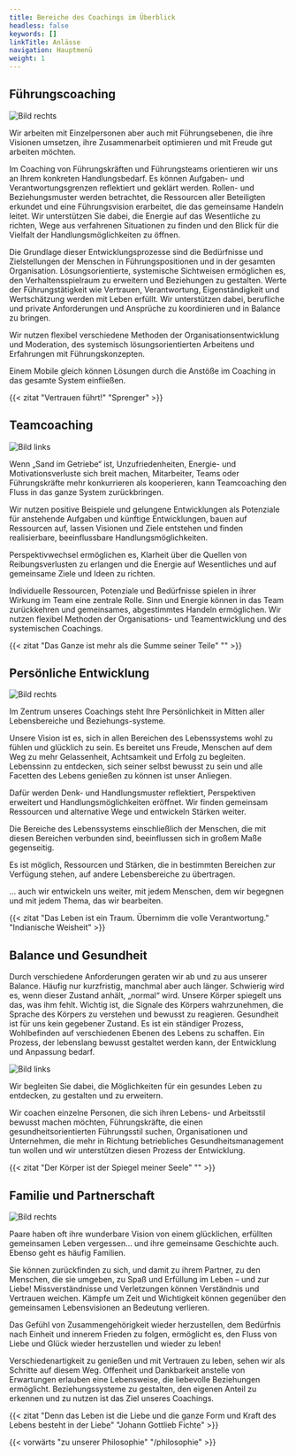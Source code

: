 ```yaml
---
title: Bereiche des Coachings im Überblick
headless: false
keywords: []
linkTitle: Anlässe
navigation: Hauptmenü
weight: 1
---
```


## Führungscoaching

![Bild rechts](https://dummyimage.com/600x400/DEE/000)

Wir arbeiten mit Einzelpersonen aber auch mit Führungsebenen, die ihre Visionen umsetzen, ihre Zusammenarbeit optimieren und mit Freude gut arbeiten möchten.

Im Coaching von Führungskräften und Führungsteams orientieren wir uns an Ihrem konkreten Handlungsbedarf. Es können Aufgaben- und Verantwortungsgrenzen reflektiert und geklärt werden. Rollen- und Beziehungsmuster werden betrachtet, die Ressourcen aller Beteiligten erkundet und eine Führungsvision erarbeitet, die das gemeinsame Handeln leitet. Wir unterstützen Sie dabei, die Energie auf das Wesentliche zu richten, Wege aus verfahrenen Situationen zu finden und den Blick für die Vielfalt der Handlungsmöglichkeiten zu öffnen.

Die Grundlage dieser Entwicklungsprozesse sind die Bedürfnisse und Zielstellungen der Menschen in Führungspositionen und in der gesamten Organisation. Lösungsorientierte, systemische Sichtweisen ermöglichen es, den Verhaltensspielraum zu erweitern und Beziehungen zu gestalten. Werte der Führungstätigkeit wie Vertrauen, Verantwortung, Eigenständigkeit und Wertschätzung werden mit Leben erfüllt. Wir unterstützen dabei, berufliche und private Anforderungen und Ansprüche zu koordinieren und in Balance zu bringen.

Wir nutzen flexibel verschiedene Methoden der Organisationsentwicklung und Moderation, des systemisch lösungsorientierten Arbeitens und Erfahrungen mit Führungskonzepten.

Einem Mobile gleich können Lösungen durch die Anstöße im Coaching in das gesamte System einfließen.

{{< zitat "Vertrauen führt!" "Sprenger" >}}

## Teamcoaching

![Bild links](https://dummyimage.com/600x400/DEE/000)

Wenn „Sand im Getriebe“ ist, Unzufriedenheiten, Energie- und Motivationsverluste sich breit machen, Mitarbeiter, Teams oder Führungskräfte mehr konkurrieren als kooperieren, kann Teamcoaching den Fluss in das ganze System zurückbringen.

Wir nutzen positive Beispiele und gelungene Entwicklungen als Potenziale für anstehende Aufgaben und künftige Entwicklungen, bauen auf Ressourcen auf, lassen Visionen und Ziele entstehen und finden realisierbare, beeinflussbare Handlungsmöglichkeiten.

Perspektivwechsel ermöglichen es, Klarheit über die Quellen von Reibungsverlusten zu erlangen und die Energie auf Wesentliches und auf gemeinsame Ziele und Ideen zu richten.

Individuelle Ressourcen, Potenziale und Bedürfnisse spielen in ihrer Wirkung im Team eine zentrale Rolle. Sinn und Energie können in das Team zurückkehren und gemeinsames, abgestimmtes Handeln ermöglichen.
Wir nutzen flexibel Methoden der Organisations- und Teamentwicklung und des systemischen Coachings.

{{< zitat "Das Ganze ist mehr als die Summe seiner Teile" "" >}}

## Persönliche Entwicklung

![Bild rechts](https://dummyimage.com/600x650/DEE/000)

Im Zentrum unseres Coachings steht Ihre Persönlichkeit in Mitten aller Lebensbereiche und Beziehungs-systeme.

Unsere Vision ist es, sich in allen Bereichen des Lebenssystems wohl zu fühlen und glücklich zu sein. Es bereitet uns Freude, Menschen auf dem Weg zu mehr Gelassenheit, Achtsamkeit und Erfolg zu begleiten. Lebenssinn zu entdecken, sich seiner selbst bewusst zu sein und alle Facetten des Lebens genießen zu können ist unser Anliegen.

Dafür werden Denk- und Handlungsmuster reflektiert, Perspektiven erweitert und Handlungsmöglichkeiten eröffnet. Wir finden gemeinsam Ressourcen und alternative Wege und entwickeln Stärken weiter.

Die Bereiche des Lebenssystems einschließlich der Menschen, die mit diesen Bereichen verbunden sind, beeinflussen sich in großem Maße gegenseitig.

Es ist möglich, Ressourcen und Stärken, die in bestimmten Bereichen zur Verfügung stehen, auf andere Lebensbereiche zu übertragen.

... auch wir entwickeln uns weiter, mit jedem Menschen, dem wir begegnen und mit jedem Thema, das wir bearbeiten.

{{< zitat "Das Leben ist ein Traum. Übernimm die volle Verantwortung." "Indianische Weisheit" >}}

## Balance und Gesundheit

Durch verschiedene Anforderungen geraten wir ab und zu aus unserer Balance. Häufig nur kurzfristig, manchmal aber auch länger. Schwierig wird es, wenn dieser Zustand anhält, „normal“ wird. Unsere Körper spiegelt uns das, was ihm fehlt. Wichtig ist, die Signale des Körpers wahrzunehmen, die Sprache des Körpers zu verstehen und bewusst zu reagieren. Gesundheit ist für uns kein gegebener Zustand. Es ist ein ständiger Prozess, Wohlbefinden auf verschiedenen Ebenen des Lebens zu schaffen. Ein Prozess, der lebenslang bewusst gestaltet werden kann, der Entwicklung und Anpassung bedarf.

![Bild links](https://dummyimage.com/600x260/DEE/000)

Wir begleiten Sie dabei, die Möglichkeiten für ein gesundes Leben zu entdecken, zu gestalten und zu erweitern.

Wir coachen einzelne Personen, die sich ihren Lebens- und Arbeitsstil bewusst machen möchten, Führungskräfte, die einen gesundheitsorientierten Führungsstil suchen, Organisationen und Unternehmen, die mehr in Richtung betriebliches Gesundheitsmanagement tun wollen und wir unterstützen diesen Prozess der Entwicklung.

{{< zitat "Der Körper ist der Spiegel meiner Seele" "" >}}

## Familie und Partnerschaft

![Bild rechts](https://dummyimage.com/600x400/DEE/000)

Paare haben oft ihre wunderbare Vision von einem glücklichen, erfüllten gemeinsamen Leben vergessen... und ihre gemeinsame Geschichte auch. Ebenso geht es häufig Familien.

Sie können zurückfinden zu sich, und damit zu ihrem Partner, zu den Menschen, die sie umgeben, zu Spaß und Erfüllung im Leben – und zur Liebe! Missverständnisse und Verletzungen können Verständnis und Vertrauen weichen. Kämpfe um Zeit und Wichtigkeit können gegenüber den gemeinsamen Lebensvisionen an Bedeutung verlieren.

Das Gefühl von Zusammengehörigkeit wieder herzustellen, dem Bedürfnis nach Einheit und innerem Frieden zu folgen, ermöglicht es, den Fluss von Liebe und Glück wieder herzustellen und wieder zu leben!

Verschiedenartigkeit zu genießen und mit Vertrauen zu leben, sehen wir als Schritte auf diesem Weg. Offenheit und Dankbarkeit anstelle von Erwartungen erlauben eine Lebensweise, die liebevolle Beziehungen ermöglicht. Beziehungssysteme zu gestalten, den eigenen Anteil zu erkennen und zu nutzen ist das Ziel unseres Coachings.

{{< zitat "Denn das Leben ist die Liebe und die ganze Form und Kraft des Lebens besteht in der Liebe" "Johann Gottlieb Fichte" >}}

{{< vorwärts "zu unserer Philosophie" "/philosophie" >}}
